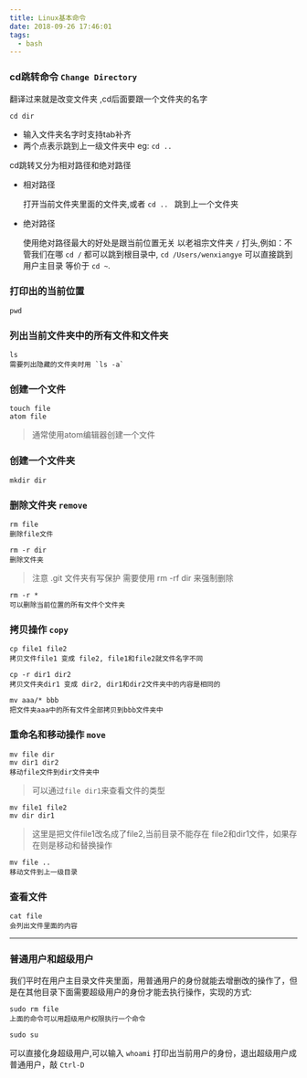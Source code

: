 ```yaml
---
title: Linux基本命令
date: 2018-09-26 17:46:01
tags:
  - bash
---
```


### cd跳转命令 `Change Directory`
翻译过来就是改变文件夹 ,cd后面要跟一个文件夹的名字
```
cd dir
```
- 输入文件夹名字时支持tab补齐
- 两个点表示跳到上一级文件夹中 eg: `cd ..`

cd跳转又分为相对路径和绝对路径

- 相对路径

    打开当前文件夹里面的文件夹,或者 `cd .. ` 跳到上一个文件夹

- 绝对路径

    使用绝对路径最大的好处是跟当前位置无关 以老祖宗文件夹 `/` 打头,例如：不管我们在哪 `cd /` 都可以跳到根目录中, `cd /Users/wenxiangye` 可以直接跳到用户主目录 等价于 `cd ~`.

### 打印出的当前位置

```
pwd
```

### 列出当前文件夹中的所有文件和文件夹

```
ls
需要列出隐藏的文件夹时用 `ls -a`
```


### 创建一个文件

```
touch file
atom file
```

>通常使用atom编辑器创建一个文件
>

### 创建一个文件夹
```
mkdir dir
```

### 删除文件夹 `remove`

```
rm file
删除file文件
```


```
rm -r dir
删除文件夹
```

>注意 .git 文件夹有写保护 需要使用 rm -rf dir 来强制删除
>

```
rm -r *
可以删除当前位置的所有文件个文件夹
```


### 拷贝操作 `copy`
```
cp file1 file2
拷贝文件file1 变成 file2, file1和file2就文件名字不同
```


```
cp -r dir1 dir2
拷贝文件夹dir1 变成 dir2, dir1和dir2文件夹中的内容是相同的
```


```
mv aaa/* bbb
把文件夹aaa中的所有文件全部拷贝到bbb文件夹中
```


### 重命名和移动操作 `move`
```
mv file dir
mv dir1 dir2
移动file文件到dir文件夹中
```


>可以通过`file dir1`来查看文件的类型
>

```
mv file1 file2
mv dir dir1
```
>这里是把文件file1改名成了file2,当前目录不能存在 file2和dir1文件，如果存在则是移动和替换操作
>

```
mv file ..
移动文件到上一级目录
```


### 查看文件
```
cat file
会列出文件里面的内容
```


---

### 普通用户和超级用户

我们平时在用户主目录文件夹里面，用普通用户的身份就能去增删改的操作了，但是在其他目录下面需要超级用户的身份才能去执行操作，实现的方式:
```
sudo rm file
上面的命令可以用超级用户权限执行一个命令
```


```
sudo su
```
可以直接化身超级用户,可以输入 `whoami` 打印出当前用户的身份，退出超级用户成普通用户，敲 `Ctrl-D`
